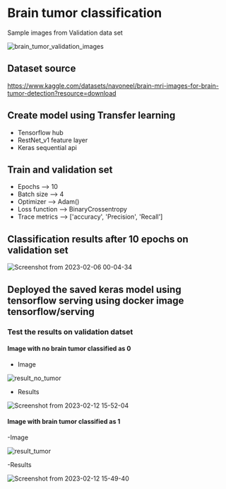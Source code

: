 # Brain tumor classification

Sample images from Validation data set

![brain_tumor_validation_images](https://user-images.githubusercontent.com/23450113/216850715-89dcbf76-fc84-4ed1-bafb-174b94903b2e.png)


## Dataset source 
https://www.kaggle.com/datasets/navoneel/brain-mri-images-for-brain-tumor-detection?resource=download


## Create model using Transfer learning
- Tensorflow hub
- RestNet_v1 feature layer
- Keras sequential api

## Train and validation set

- Epochs          --> 10
- Batch size      --> 4
- Optimizer       --> Adam()
- Loss function   --> BinaryCrossentropy
- Trace metrics   --> ['accuracy', 'Precision', 'Recall']


## Classification results **after 10 epochs on validation set** 

![Screenshot from 2023-02-06 00-04-34](https://user-images.githubusercontent.com/23450113/216851078-6d1069c9-b338-4d2c-8bfb-b3003067ad90.png)

## Deployed the saved keras model using tensorflow serving using docker image tensorflow/serving

### Test the results on validation datset 

#### Image with no brain tumor classified as 0

- Image

![result_no_tumor](https://user-images.githubusercontent.com/23450113/218318290-b39e8197-89c7-4e79-8540-dbef4b841f8b.png)


- Results

![Screenshot from 2023-02-12 15-52-04](https://user-images.githubusercontent.com/23450113/218318435-1e382a8f-907e-4f90-9166-3bba47a2c5dd.png)



#### Image with brain tumor classified as 1

-Image 

![result_tumor](https://user-images.githubusercontent.com/23450113/218318362-963f1dd7-4095-49d9-bda0-ee19f864b638.png)


-Results

![Screenshot from 2023-02-12 15-49-40](https://user-images.githubusercontent.com/23450113/218318525-8a1357a7-944f-486a-9ac1-b37097d0098d.png)

